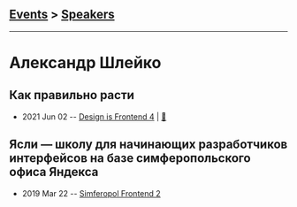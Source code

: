## [Events](../README.md) > [Speakers](../speakers.md)
---

# Александр Шлейко

## Как правильно расти
- 2021 Jun 02 -- [Design is Frontend 4](https://youtu.be/I59orWSWBlk)  | [:notebook:](https://drive.google.com/file/d/1J7dlNYr9g6HottFy7FSIAOuQq56B4_Gk/view)  
## Ясли — школу для начинающих разработчиков интерфейсов на базе симферопольского офиса Яндекса
- 2019 Mar 22 -- [Simferopol Frontend 2](https://www.youtube.com/watch?v=H7Ad1d2-UyA)    
